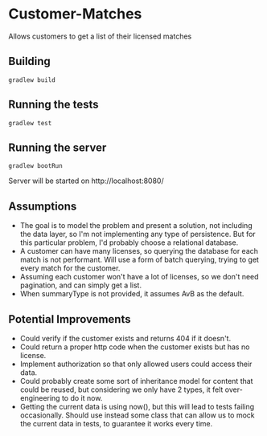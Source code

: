 # Customer-Matches

Allows customers to get a list of their licensed matches

## Building

`gradlew build`

## Running the tests

`gradlew test`

## Running the server

`gradlew bootRun`

Server will be started on http://localhost:8080/

## Assumptions

- The goal is to model the problem and present a solution, not including the data layer, so I'm not implementing any type of persistence. But for this particular problem, I'd probably choose a relational database.
- A customer can have many licenses, so querying the database for each match is not performant. Will use a form of batch querying, trying to get every match for the customer. 
- Assuming each customer won't have a lot of licenses, so we don't need pagination, and can simply get a list.
- When summaryType is not provided, it assumes AvB as the default.

## Potential Improvements

- Could verify if the customer exists and returns 404 if it doesn't.
- Could return a proper http code when the customer exists but has no license.
- Implement authorization so that only allowed users could access their data.
- Could probably create some sort of inheritance model for content that could be reused, but considering we only have 2 types, it felt over-engineering to do it now.
- Getting the current data is using now(), but this will lead to tests failing occasionally. Should use instead some class that can allow us to mock the current data in tests, to guarantee it works every time.
